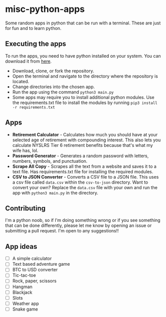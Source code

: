 # misc-python-apps

Some random apps in python that can be run with a terminal. These are just for fun and to learn python.

## Executing the apps

To run the apps, you need to have python installed on your system. You can download it from [here](https://www.python.org/downloads/).

- Download, clone, or fork the repository.
- Open the terminal and navigate to the directory where the repository is located.
- Change directories into the chosen app.
- Run the app using the command `python3 main.py`
- Some apps may require you to install additional python modules. Use the requirements.txt file to install the modules by running `pip3 install -r requirements.txt`

## Apps

- **Retirement Calculator** - Calculates how much you should have at your selected age of retirement with compounding interest. This also lets you calculate NYSLRS Tier 6 retirement benefits because that's what my wife has, lol.
- **Password Generator** - Generates a random password with letters, numbers, symbols, and punctuation.
- **Scrape All Copy** - Scrapes all the text from a website and saves it to a text file. Has requirements.txt file for installing the required modules.
- **CSV to JSON Converter** - Converts a CSV file to a JSON file. This uses a csv file called `data.csv` within the `csv-to-json` directory. Want to convert your own? Replace the `data.csv` file with your own and run the app with `python3 main.py` in the directory.

## Contributing

I'm a python noob, so if I'm doing something wrong or if you see something that can be done differently, please let me know by opening an issue or submitting a pull request. I'm open to any suggestions!!

## App ideas

- [ ] A simple calculator
- [ ] Text based adventure game
- [ ] BTC to USD converter
- [ ] Tic-tac-toe
- [ ] Rock, paper, scissors
- [ ] Hangman
- [ ] Blackjack
- [ ] Slots
- [ ] Weather app
- [ ] Snake game
